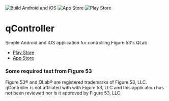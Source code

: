 ![Build Android and iOS](https://github.com/jwetzell/qController/workflows/Build%20Android%20and%20iOS/badge.svg)
![App Store](https://img.shields.io/itunes/v/1350276173?label=iOS&logo=apple)
![Play Store](http://img.shields.io/static/v1?label=Android&message=v1.1.2&color=blue&logo=android)
# qController
Simple Android and iOS application for controlling Figure 53's QLab
- [Play Store](https://play.google.com/store/apps/details?id=com.jwetzell.qlabcontroller)
- [App Store](https://apps.apple.com/us/app/qcontrol/id1350276173)




### Some required text from Figure 53
Figure 53® and QLab® are registered trademarks of Figure 53, LLC. qController is not affiliated with with Figure 53, LLC and this application has not been reviewed nor is it approved by Figure 53, LLC

